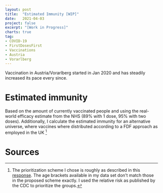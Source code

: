 ```yaml
---
layout: post
title:  "Estimated Immunity [WIP]"
date:   2021-04-03
project: false
excerpt: "[Work in Progress]"
charts: true
tag:
- COVID-19
- FirstDosesFirst
- Vaccinations
- Austria
- Vorarlberg
---
```




Vaccination in Austria/Vorarlberg started in Jan 2020 and has steadily increased its pace every since.

<div class="vega-chart" id="vacc_real_t_at-vlbg"></div>

# Estimated immunity
Based on the amount of currently vaccinated people and using the real-world efficacy estimate from the NHS (89% with 1 dose, 95% with two doses).
Additionally, I calculate the estimated immunity for an alternative universe, where vaccines where distributed according to a FDF approach as employed in the UK [^1]

<div class="vega-chart" id="imm_real_at-vlbg"></div>

<div class="vega-chart" id="imm_fdf_at-vlbg"></div>


# Sources

[^1]: The prioritization scheme I chose is roughly as described in this [response](https://www.bmj.com/content/372/bmj.n710/rr). The age brackets available in my data set don't match those in the proposed scheme exactly. I used the relative risk as published by the CDC to prioritize the groups.
